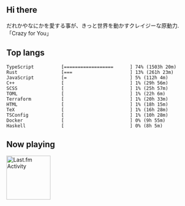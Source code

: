 <!-- deno-fmt-ignore-file -->
## Hi there

だれかやなにかを愛する事が、きっと世界を動かすクレイジーな原動力. 「Crazy for You」



## Top langs

```
TypeScript          [==================      ] 74% (1503h 20m)
Rust                [===                     ] 13% (261h 23m)
JavaScript          [=                       ] 5% (112h 4m)
C++                 [                        ] 1% (29h 56m)
SCSS                [                        ] 1% (25h 57m)
TOML                [                        ] 1% (22h 6m)
Terraform           [                        ] 1% (20h 33m)
HTML                [                        ] 1% (18h 15m)
TeX                 [                        ] 1% (16h 28m)
TSConfig            [                        ] 1% (10h 28m)
Docker              [                        ] 0% (9h 55m)
Haskell             [                        ] 0% (8h 5m)
```


## Now playing


<a href="https://github.com/kiosion/toru">
  <picture>
    <source media="(prefers-color-scheme: dark)" srcset="https://toru.kio.dev/api/v1/re-taro?blur&border_width=0&border_radius=26&theme=nord">
    <source media="(prefers-color-scheme: light)" srcset="https://toru.kio.dev/api/v1/re-taro?blur&border_width=0&border_radius=26&theme=light">
    <img alt="Last.fm Activity" src="https://toru.kio.dev/api/v1/re-taro?blur&border_width=0&border_radius=26" height="115" />
  </picture>
</a>
